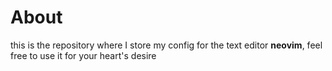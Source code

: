 # About

this is the repository where I store my config for the text editor __neovim__, feel free to use it for your heart's desire
